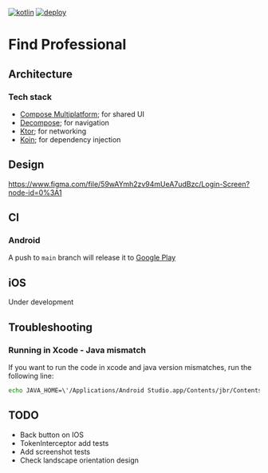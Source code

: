 [![kotlin](https://img.shields.io/badge/kotlin-2.0.0-blue.svg?logo=kotlin&style=for-the-badge)](http://kotlinlang.org)
[![deploy](https://img.shields.io/github/actions/workflow/status/hulkdx/findprofessional-frontend-mobile/push.yml?style=for-the-badge)](https://github.com/hulkdx/findprofessional-frontend-mobile/actions/workflows/push.yml)

# Find Professional

## Architecture

### Tech stack

- [Compose Multiplatform](https://github.com/JetBrains/compose-multiplatform); for shared UI
- [Decompose](https://github.com/arkivanov/Decompose); for navigation
- [Ktor](https://github.com/ktorio/ktor); for networking
- [Koin](https://github.com/InsertKoinIO/koin); for dependency injection

## Design
https://www.figma.com/file/59wAYmh2zv94mUeA7udBzc/Login-Screen?node-id=0%3A1

## CI

### Android
A push to `main` branch will release it to [Google Play](https://play.google.com/store/apps/details?id=com.hulkdx.findprofessional)

## iOS
Under development

## Troubleshooting

### Running in Xcode - Java mismatch
If you want to run the code in xcode and java version mismatches, run the following line:
```sh
echo JAVA_HOME=\'/Applications/Android Studio.app/Contents/jbr/Contents/Home\' > ios/.env
```

## TODO

- Back button on IOS
- TokenInterceptor add tests
- Add screenshot tests
- Check landscape orientation design 
